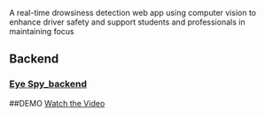 
A real-time drowsiness detection web app using computer vision to enhance driver safety and support students and professionals in maintaining focus
## Backend 
### [Eye Spy_backend](https://github.com/AnushreeJ13/EyeSpy_backend)

##DEMO
[Watch the Video](https://drive.google.com/file/d/17GuqEBc_ORF0iYQbe-8hVIDhZVh4IrZC/view?usp=sharing)
